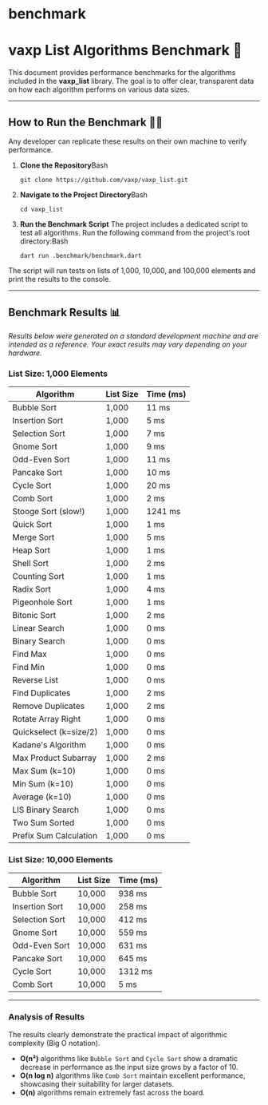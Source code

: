 # benchmark

# vaxp List Algorithms Benchmark 🚀

This document provides performance benchmarks for the algorithms included in the **vaxp_list** library. The goal is to offer clear, transparent data on how each algorithm performs on various data sizes.

---

## How to Run the Benchmark 🧑‍💻

Any developer can replicate these results on their own machine to verify performance.

1. **Clone the Repository**Bash
    
    `git clone https://github.com/vaxp/vaxp_list.git`
    
2. **Navigate to the Project Directory**Bash
    
    `cd vaxp_list`
    
3. **Run the Benchmark Script**
The project includes a dedicated script to test all algorithms. Run the following command from the project's root directory:Bash
    
    `dart run .benchmark/benchmark.dart`
    

The script will run tests on lists of 1,000, 10,000, and 100,000 elements and print the results to the console.

---

## Benchmark Results 📊

*Results below were generated on a standard development machine and are intended as a reference. Your exact results may vary depending on your hardware.*

### **List Size: 1,000 Elements**

| Algorithm | List Size | Time (ms) |
| --- | --- | --- |
| Bubble Sort | 1,000 | 11 ms  |
| Insertion Sort | 1,000 | 5 ms  |
| Selection Sort | 1,000 | 7 ms  |
| Gnome Sort | 1,000 | 9 ms  |
| Odd-Even Sort | 1,000 | 11 ms  |
| Pancake Sort | 1,000 | 10 ms  |
| Cycle Sort | 1,000 | 20 ms  |
| Comb Sort | 1,000 | 2 ms  |
| Stooge Sort (slow!) | 1,000 | 1241 ms  |
| Quick Sort | 1,000 | 1 ms  |
| Merge Sort | 1,000 | 5 ms  |
| Heap Sort | 1,000 | 1 ms  |
| Shell Sort | 1,000 | 2 ms  |
| Counting Sort | 1,000 | 1 ms  |
| Radix Sort | 1,000 | 4 ms  |
| Pigeonhole Sort | 1,000 | 1 ms  |
| Bitonic Sort | 1,000 | 2 ms  |
| Linear Search | 1,000 | 0 ms  |
| Binary Search | 1,000 | 0 ms  |
| Find Max | 1,000 | 0 ms  |
| Find Min | 1,000 | 0 ms  |
| Reverse List | 1,000 | 0 ms  |
| Find Duplicates | 1,000 | 2 ms  |
| Remove Duplicates | 1,000 | 2 ms  |
| Rotate Array Right | 1,000 | 0 ms  |
| Quickselect (k=size/2) | 1,000 | 0 ms  |
| Kadane's Algorithm | 1,000 | 0 ms  |
| Max Product Subarray | 1,000 | 2 ms  |
| Max Sum (k=10) | 1,000 | 0 ms  |
| Min Sum (k=10) | 1,000 | 0 ms  |
| Average (k=10) | 1,000 | 0 ms  |
| LIS Binary Search | 1,000 | 0 ms  |
| Two Sum Sorted | 1,000 | 0 ms  |
| Prefix Sum Calculation | 1,000 | 0 ms  |

### **List Size: 10,000 Elements**

| Algorithm | List Size | Time (ms) |
| --- | --- | --- |
| Bubble Sort | 10,000 | 938 ms  |
| Insertion Sort | 10,000 | 258 ms  |
| Selection Sort | 10,000 | 412 ms  |
| Gnome Sort | 10,000 | 559 ms  |
| Odd-Even Sort | 10,000 | 631 ms  |
| Pancake Sort | 10,000 | 645 ms  |
| Cycle Sort | 10,000 | 1312 ms  |
| Comb Sort | 10,000 | 5 ms  |

---

### **Analysis of Results**

The results clearly demonstrate the practical impact of algorithmic complexity (Big O notation).

- **O(n²)** algorithms like `Bubble Sort` and `Cycle Sort` show a dramatic decrease in performance as the input size grows by a factor of 10.
- **O(n log n)** algorithms like `Comb Sort` maintain excellent performance, showcasing their suitability for larger datasets.
- **O(n)** algorithms remain extremely fast across the board.